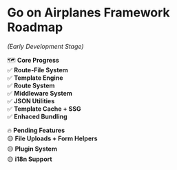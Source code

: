 # **Go on Airplanes** Framework Roadmap  
*(Early Development Stage)*  

🗺 **Core Progress**  
✅ **Route-File System**  
✅ **Template Engine**  
✅ **Route System**  
✅ **Middleware System**  
✅ **JSON Utilities**  
✅ **Template Cache + SSG**  
✅ **Enhaced Bundling**  

🔥 **Pending Features**  
🟡 **File Uploads + Form Helpers**  
🟡 **Plugin System**  
🟡 **i18n Support**  

